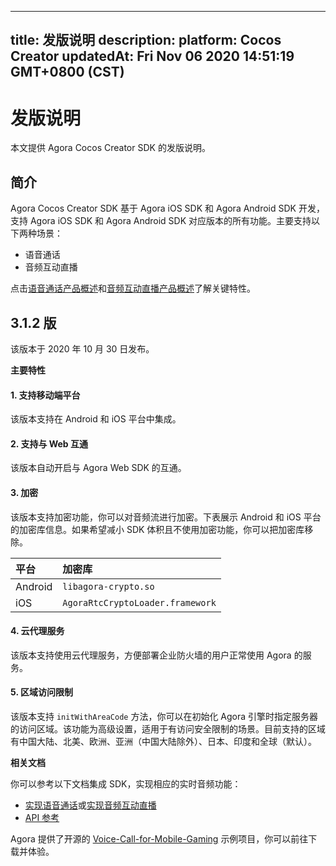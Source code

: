 
---
title: 发版说明
description: 
platform: Cocos Creator
updatedAt: Fri Nov 06 2020 14:51:19 GMT+0800 (CST)
---
# 发版说明
本文提供 Agora Cocos Creator SDK 的发版说明。

## 简介

Agora Cocos Creator SDK 基于 Agora iOS SDK 和 Agora Android SDK 开发，支持 Agora iOS SDK 和 Agora Android SDK 对应版本的所有功能。主要支持以下两种场景：

- 语音通话
- 音频互动直播

点击[语音通话产品概述](../../cn/Audio%20Broadcast/product_voice.md)和[音频互动直播产品概述](../../cn/Audio%20Broadcast/product_live_audio.md)了解关键特性。

## 3.1.2 版

该版本于 2020 年 10 月 30 日发布。

**主要特性**

#### 1. 支持移动端平台

该版本支持在 Android 和 iOS 平台中集成。

#### 2. 支持与 Web 互通

该版本自动开启与 Agora Web SDK 的互通。

#### 3. 加密

该版本支持加密功能，你可以对音频流进行加密。下表展示 Android 和 iOS 平台的加密库信息。如果希望减小 SDK 体积且不使用加密功能，你可以把加密库移除。

| 平台    | 加密库                           |
| :------ | :------------------------------- |
| Android | `libagora-crypto.so`             |
| iOS     | `AgoraRtcCryptoLoader.framework` |

#### 4. 云代理服务

该版本支持使用云代理服务，方便部署企业防火墙的用户正常使用 Agora 的服务。

#### 5. 区域访问限制

该版本支持 `initWithAreaCode` 方法，你可以在初始化 Agora 引擎时指定服务器的访问区域。该功能为高级设置，适用于有访问安全限制的场景。目前支持的区域有中国大陆、北美、欧洲、亚洲（中国大陆除外）、日本、印度和全球（默认）。

**相关文档**

你可以参考以下文档集成 SDK，实现相应的实时音频功能：

- [实现语音通话](../../cn/Audio%20Broadcast/start_call_audio_cocos_creator.md)或[实现音频互动直播](../../cn/Audio%20Broadcast/start_live_audio_cocos_creator.md)
- [API 参考](https://docs.agora.io/cn/Audio%20Broadcast/API%20Reference/cocos_creator_voice/index.html)

Agora 提供了开源的 [Voice-Call-for-Mobile-Gaming](https://github.com/AgoraIO/Voice-Call-for-Mobile-Gaming/tree/master/Basic-Voice-Call-for-Gaming/Hello-CocosCreator-Voice-Agora) 示例项目，你可以前往下载并体验。
